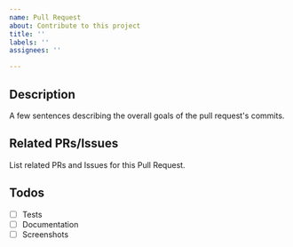 ```yaml
---
name: Pull Request
about: Contribute to this project
title: ''
labels: ''
assignees: ''

---
```


## Description
A few sentences describing the overall goals of the pull request's commits.

## Related PRs/Issues
List related PRs and Issues for this Pull Request.

## Todos
- [ ] Tests
- [ ] Documentation
- [ ] Screenshots